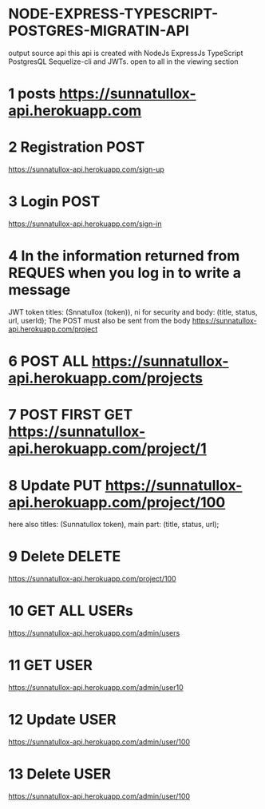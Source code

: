 # NODE-EXPRESS-TYPESCRIPT-POSTGRES-MIGRATIN-API
output source api this api is created with NodeJs ExpressJs TypeScript PostgresQL Sequelize-cli and JWTs.
open to all in the viewing section
# 1 posts https://sunnatullox-api.herokuapp.com

# 2 Registration POST
 https://sunnatullox-api.herokuapp.com/sign-up

# 3 Login POST
https://sunnatullox-api.herokuapp.com/sign-in

# 4 In the information returned from REQUES when you log in to write a message
JWT token titles: (Snnatullox (token)),
ni
for security and body: (title, status, url, userId); The POST must also be sent from the body
https://sunnatullox-api.herokuapp.com/project

# 6 POST ALL https://sunnatullox-api.herokuapp.com/projects

# 7 POST FIRST GET https://sunnatullox-api.herokuapp.com/project/1

# 8 Update  PUT https://sunnatullox-api.herokuapp.com/project/100
here also titles: (Sunnatullox token), main part: (title, status, url);

# 9 Delete DELETE
https://sunnatullox-api.herokuapp.com/project/100

# 10 GET ALL USERs
https://sunnatullox-api.herokuapp.com/admin/users

# 11 GET USER
https://sunnatullox-api.herokuapp.com/admin/user10

# 12 Update USER
https://sunnatullox-api.herokuapp.com/admin/user/100

# 13 Delete USER 
https://sunnatullox-api.herokuapp.com/admin/user/100
